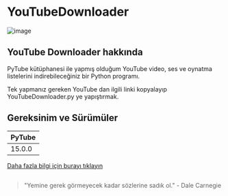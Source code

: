 # YouTubeDownloader

![image](https://github.com/mosmduali/YoutubeDownloader/assets/65809305/c229d767-5bf0-428a-ad6f-050ed8336d45)

## YouTube Downloader hakkında
PyTube kütüphanesi ile yapmış olduğum YouTube video, ses ve oynatma listelerini indirebileceğiniz bir Python programı.

Tek yapmanız gereken YouTube dan ilgili linki kopyalayıp YouTubeDownloader.py ye yapıştırmak.

## Gereksinim ve Sürümüler
|     PyTube     |
|----------------|
|     15.0.0     |


[Daha fazla bilgi için burayı tıklayın](https://pypi.org/project/pytube/#)


##
> "Yemine gerek görmeyecek kadar sözlerine sadık ol." - Dale Carnegie
